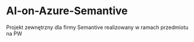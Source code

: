 # AI-on-Azure-Semantive
Projekt zewnętrzny dla firmy Semantive realizowany w ramach przedmiotu na PW
